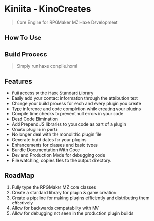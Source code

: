 # Kiniita - KinoCreates
> Core Engine for RPGMaker MZ Haxe Development


## How To Use


## Build Process 
> Simply run haxe compile.hxml

## Features
* Full access to the Haxe Standard Library
* Easily add your contact information through the attribution text
* Change your build process for each and every plugin you create
* Type inference and code completion while creating your plugins
* Compile time checks to prevent null errors in your code
* Dead Code Elimination
* Add Prepend JS libraries to your code as part of a plugin
* Create plugins in parts
 * No longer deal with the monolithic plugin file
* Generate build dates for your plugins
* Enhancements for classes and basic types
* Bundle Documentation With Code
* Dev and Production Mode for debugging code
* File watching; copies files to the output directory.

## RoadMap

1. Fully type the RPGMaker MZ core classes
2. Create a standard library for plugin & game creation
3. Create a pipeline for making plugins efficiently and distributing them effectively
4. Allow for backwards compatability with MV
5. Allow for debugging not seen in the production plugin builds
